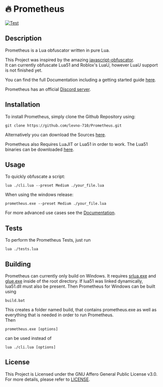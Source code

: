 # :fire: Prometheus
[![Test](https://github.com/prometheus-lua/Prometheus/actions/workflows/Test.yml/badge.svg)](https://github.com/prometheus-lua/Prometheus/actions/workflows/Test.yml)
## Description
Prometheus is a Lua obfuscator written in pure Lua.

This Project was inspired by the amazing [javascript-obfuscator](https://github.com/javascript-obfuscator/javascript-obfuscator).   
It can currently obfuscate Lua51 and Roblox's LuaU, however LuaU support is not finished yet.

You can find the full Documentation including a getting started guide [here](https://levno-710.gitbook.io/prometheus/).

Prometheus has an official [Discord server](https://discord.gg/U8h4d4Rf64).

## Installation
To install Prometheus, simply clone the Github Repository using:

```batch
git clone https://github.com/levno-710/Prometheus.git
```

Alternatively you can download the Sources [here](https://github.com/prometheus-lua/Prometheus/archive/refs/heads/master.zip).

Prometheus also Requires LuaJIT or Lua51 in order to work. The Lua51 binaries can be downloaded [here](https://sourceforge.net/projects/luabinaries/files/5.1.5/Tools%20Executables/).

## Usage
To quickly obfuscate a script:
```batch
lua ./cli.lua --preset Medium ./your_file.lua
```
When using the windows release:
```batch
prometheus.exe --preset Medium ./your_file.lua
```
For more advanced use cases see the [Documentation](https://levno-710.gitbook.io/prometheus/).
## Tests
To perform the Prometheus Tests, just run
```batch
lua ./tests.lua
```

## Building
Prometheus can currently only build on Windows.
It requires [srlua.exe](https://github.com/LuaDist/srlua) and [glue.exe](https://github.com/LuaDist/srlua) inside of the root directory. If lua51 was linked dynamically, lua51.dll must also be present. Then Prometheus for Windows can be built using
```batch
build.bat
```
This creates a folder named build, that contains prometheus.exe as well as everything that is needed in order to run Prometheus.   
Then
```batch
prometheus.exe [options]
```
can be used instead of
```batch
lua ./cli.lua [options]
```

## License
This Project is Licensed under the GNU Affero General Public License v3.0. For more details, please refer to [LICENSE](https://github.com/levno-710/Prometheus/blob/master/LICENSE).
